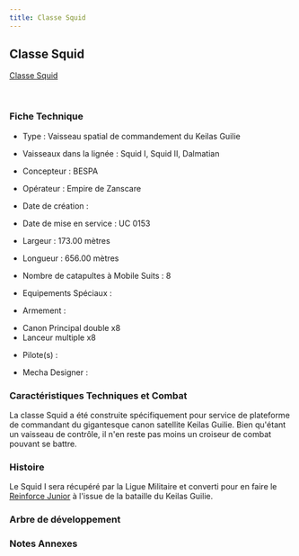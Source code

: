 ```yaml
---
title: Classe Squid
---
```


Classe Squid
------------





[Classe Squid](javascript:change_image_m('images/stories/saga/vgundam/mechas/squid.png');)

 

### Fiche Technique


- Type : Vaisseau spatial de commandement du Keilas Guilie
  
- Vaisseaux dans la lignée : Squid I, Squid II, Dalmatian
  
- Concepteur : BESPA
  
- Opérateur : Empire de Zanscare
  
- Date de création : 
  
- Date de mise en service : UC 0153
  
- Largeur : 173.00 mètres
  
- Longueur : 656.00 mètres
  
- Nombre de catapultes à Mobile Suits : 8
  
- Equipements Spéciaux :




- Armement :


* Canon Principal double x8
* Lanceur multiple x8


- Pilote(s) : 





- Mecha Designer : 


### Caractéristiques Techniques et Combat


La classe Squid a été construite spécifiquement pour service de plateforme de commandant du gigantesque canon satellite Keilas Guilie. Bien qu'étant un vaisseau de contrôle, il n'en reste pas moins un croiseur de combat pouvant se battre. 


### Histoire


Le Squid I sera récupéré par la Ligue Militaire et converti pour en faire le [Reinforce Junior](uc/victory-gundam/reinforce-junior.html) à l'issue de la bataille du Keilas Guilie.


### Arbre de développement


### Notes Annexes


